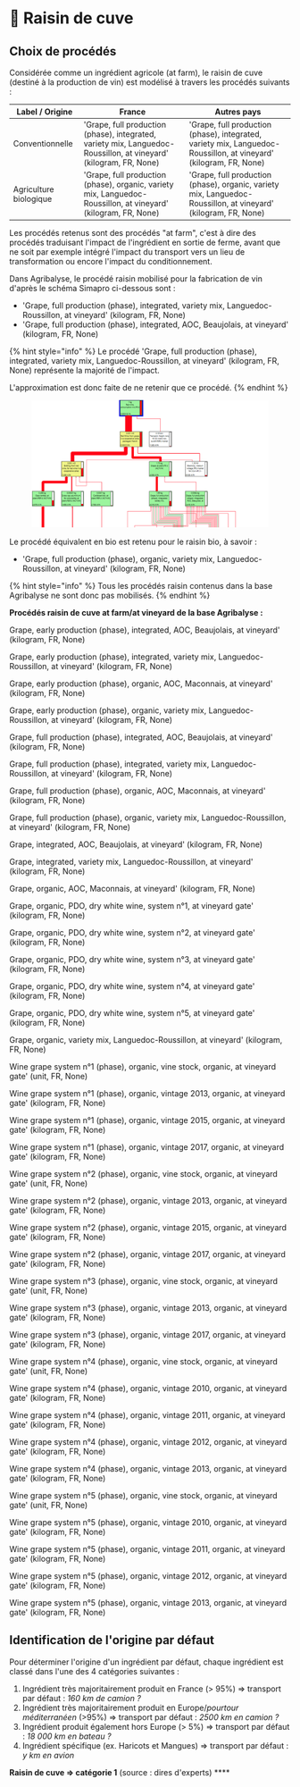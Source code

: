 # 🍇 Raisin de cuve

## Choix de procédés

Considérée comme un ingrédient agricole (at farm), le raisin de cuve (destiné à la production de vin) est modélisé à travers les procédés suivants :&#x20;

| Label / Origine        | France                                                                                                            | Autres pays                                                                                                       |
| ---------------------- | ----------------------------------------------------------------------------------------------------------------- | ----------------------------------------------------------------------------------------------------------------- |
| Conventionnelle        | 'Grape, full production (phase), integrated, variety mix, Languedoc-Roussillon, at vineyard' (kilogram, FR, None) | 'Grape, full production (phase), integrated, variety mix, Languedoc-Roussillon, at vineyard' (kilogram, FR, None) |
| Agriculture biologique | 'Grape, full production (phase), organic, variety mix, Languedoc-Roussillon, at vineyard' (kilogram, FR, None)    | 'Grape, full production (phase), organic, variety mix, Languedoc-Roussillon, at vineyard' (kilogram, FR, None)    |

Les procédés retenus sont des procédés "at farm", c'est à dire des procédés traduisant l'impact de l'ingrédient en sortie de ferme, avant que ne soit par exemple intégré l'impact du transport vers un lieu de transformation ou encore l'impact du conditionnement.



Dans Agribalyse, le procédé raisin mobilisé pour la fabrication de vin d'après le schéma Simapro ci-dessous sont :

* 'Grape, full production (phase), integrated, variety mix, Languedoc-Roussillon, at vineyard' (kilogram, FR, None)&#x20;
* 'Grape, full production (phase), integrated, AOC, Beaujolais, at vineyard' (kilogram, FR, None)

{% hint style="info" %}
Le procédé 'Grape, full production (phase), integrated, variety mix, Languedoc-Roussillon, at vineyard' (kilogram, FR, None) représente la majorité de l'impact.&#x20;

L'approximation est donc faite de ne retenir que ce procédé.
{% endhint %}

<figure><img src="../../.gitbook/assets/raisin de cuve.png" alt=""><figcaption></figcaption></figure>

Le procédé équivalent en bio est retenu pour le raisin bio, à savoir :&#x20;

* 'Grape, full production (phase), organic, variety mix, Languedoc-Roussillon, at vineyard' (kilogram, FR, None)

{% hint style="info" %}
Tous les procédés raisin contenus dans la base Agribalyse ne sont donc pas mobilisés.
{% endhint %}

**Procédés raisin de cuve at farm/at vineyard de la base Agribalyse :**&#x20;

Grape, early production (phase), integrated, AOC, Beaujolais, at vineyard' (kilogram, FR, None)

Grape, early production (phase), integrated, variety mix, Languedoc-Roussillon, at vineyard' (kilogram, FR, None)

Grape, early production (phase), organic, AOC, Maconnais, at vineyard' (kilogram, FR, None)

Grape, early production (phase), organic, variety mix, Languedoc-Roussillon, at vineyard' (kilogram, FR, None)

Grape, full production (phase), integrated, AOC, Beaujolais, at vineyard' (kilogram, FR, None)

Grape, full production (phase), integrated, variety mix, Languedoc-Roussillon, at vineyard' (kilogram, FR, None)

Grape, full production (phase), organic, AOC, Maconnais, at vineyard' (kilogram, FR, None)

Grape, full production (phase), organic, variety mix, Languedoc-Roussillon, at vineyard' (kilogram, FR, None)

Grape, integrated, AOC, Beaujolais, at vineyard' (kilogram, FR, None)

Grape, integrated, variety mix, Languedoc-Roussillon, at vineyard' (kilogram, FR, None)

Grape, organic, AOC, Maconnais, at vineyard' (kilogram, FR, None)

Grape, organic, PDO, dry white wine, system n°1, at vineyard gate' (kilogram, FR, None)

Grape, organic, PDO, dry white wine, system n°2, at vineyard gate' (kilogram, FR, None)

Grape, organic, PDO, dry white wine, system n°3, at vineyard gate' (kilogram, FR, None)

Grape, organic, PDO, dry white wine, system n°4, at vineyard gate' (kilogram, FR, None)

Grape, organic, PDO, dry white wine, system n°5, at vineyard gate' (kilogram, FR, None)

Grape, organic, variety mix, Languedoc-Roussillon, at vineyard' (kilogram, FR, None)

Wine grape system n°1 (phase), organic, vine stock, organic, at vineyard gate' (unit, FR, None)

Wine grape system n°1 (phase), organic, vintage 2013, organic, at vineyard gate' (kilogram, FR, None)

Wine grape system n°1 (phase), organic, vintage 2015, organic, at vineyard gate' (kilogram, FR, None)

Wine grape system n°1 (phase), organic, vintage 2017, organic, at vineyard gate' (kilogram, FR, None)

Wine grape system n°2 (phase), organic, vine stock, organic, at vineyard gate' (unit, FR, None)

Wine grape system n°2 (phase), organic, vintage 2013, organic, at vineyard gate' (kilogram, FR, None)

Wine grape system n°2 (phase), organic, vintage 2015, organic, at vineyard gate' (kilogram, FR, None)

Wine grape system n°2 (phase), organic, vintage 2017, organic, at vineyard gate' (kilogram, FR, None)

Wine grape system n°3 (phase), organic, vine stock, organic, at vineyard gate' (unit, FR, None)

Wine grape system n°3 (phase), organic, vintage 2013, organic, at vineyard gate' (kilogram, FR, None)

Wine grape system n°3 (phase), organic, vintage 2017, organic, at vineyard gate' (kilogram, FR, None)

Wine grape system n°4 (phase), organic, vine stock, organic, at vineyard gate' (unit, FR, None)

Wine grape system n°4 (phase), organic, vintage 2010, organic, at vineyard gate' (kilogram, FR, None)

Wine grape system n°4 (phase), organic, vintage 2011, organic, at vineyard gate' (kilogram, FR, None)

Wine grape system n°4 (phase), organic, vintage 2012, organic, at vineyard gate' (kilogram, FR, None)

Wine grape system n°4 (phase), organic, vintage 2013, organic, at vineyard gate' (kilogram, FR, None)

Wine grape system n°5 (phase), organic, vine stock, organic, at vineyard gate' (unit, FR, None)

Wine grape system n°5 (phase), organic, vintage 2010, organic, at vineyard gate' (kilogram, FR, None)

Wine grape system n°5 (phase), organic, vintage 2011, organic, at vineyard gate' (kilogram, FR, None)

Wine grape system n°5 (phase), organic, vintage 2012, organic, at vineyard gate' (kilogram, FR, None)

Wine grape system n°5 (phase), organic, vintage 2013, organic, at vineyard gate' (kilogram, FR, None)

## Identification de l'origine par défaut

Pour déterminer l'origine d'un ingrédient par défaut, chaque ingrédient est classé dans l'une des 4 catégories suivantes :&#x20;

1. Ingrédient très majoritairement produit en France (> 95%) => transport par défaut : _160 km de camion ?_
2. Ingrédient très majoritairement produit en Europe/_pourtour méditerranéen_ (>95%) => transport par défaut : _2500 km en camion ?_
3. Ingrédient produit également hors Europe (> 5%) => transport par défaut : _18 000 km en bateau ?_
4. Ingrédient spécifique (ex. Haricots et Mangues) => transport par défaut : _y km en avion_

**Raisin de cuve => catégorie 1** (source : dires d'experts) ****&#x20;



